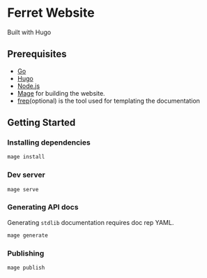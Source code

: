 # Ferret Website

Built with Hugo

## Prerequisites
- [Go](https://golang.org/doc/install)
- [Hugo](https://gohugo.io/getting-started/installing/)
- [Node.js](https://nodejs.org/en/download/)
- [Mage](https://magefile.org) for building the website.
- [frep](https://github.com/subchen/frep/releases)(optional) is the tool used for templating the documentation

## Getting Started

### Installing dependencies
```bash
mage install
```

### Dev server
```bash
mage serve
```

### Generating API docs
Generating `stdlib` documentation requires doc rep YAML.

```bash
mage generate
```

### Publishing
```bash
mage publish
```